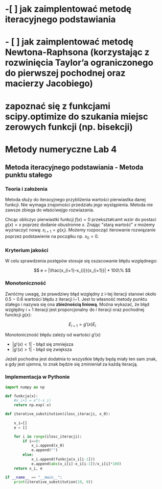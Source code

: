 # -[ ] jak zaimplentować metodę iteracyjnego podstawiania
# - [ ] jak zaimplentować metodę Newtona-Raphsona (korzystając z rozwinięcia Taylor’a ograniczonego do pierwszej pochodnej oraz macierzy Jacobiego)
#     zapoznać się z funkcjami scipy.optimize do szukania miejsc zerowych funkcji (np. bisekcji)

# Metody numeryczne Lab 4

## Metoda iteracyjnego podstawiania - Metoda punktu stałego

### Teoria i założenia
Metoda służy do iteracyjnego przybliżenia wartości pierwiastka danej funkcji. Nie wymaga znajomości przedziału jego wystąpienia. Metoda nie zawsze zbiega do właściwejgo rozwiazania.

Chcąc obliczyc pierwiastki funkcji $f(x)=0$ przekształcamt wzór do postaci $g(x)=x$ poprzez dodanie obustronne $x$. Znając "starą wartość" $x$ możemy wyznaczyć nową: $x_{i+1} = g(x_i)$. Możemy rozpocząć iterowanie rozwiązanie poprzez podstawienie na początku np. $x_0 = 0$. 

### Kryterium jakości
W celu sprawdzenia postępów stosuje się oszacowanie błędu względnego:

$$
e = |\frac{x_{i+1}-x_{i}}{x_{i+1}}| * 100\%
$$

### Monotoniczność
Zwróćmy uwagę, że prawdziwy błąd względny z i-tej iteracji stanowi około 0.5 −
0.6 wartości błędu z iteracji i−1. Jest to własność metody punktu stałego i
nazywa się ona **zbieżnością liniową**. Można wykazać, że błąd względny $i+1$ iteracji jest proporcjonalny do $i$ iteracji oraz pochodnej funckcji $g(x)$:

$$
E_{i+1} = g'(x)E_i
$$

Monotoniczność błędu zależy od wartości $g'(x)$
- $|g'(x) <1|$ - błąd się zmniejsza
- $|g'(x) >1|$ - błąd się zwiększa
  
Jeżeli pochodna jest dodatnia to wszystkie błędy będą miały ten sam znak, a gdy jest ujemna, to znak będzie się zminieniał za każdą iteracją.

### Implementacja w Pythonie

```python
import numpy as np

def funkcja(x):
    #x_i+1 = e^(-x_i)
    return np.exp(-x)

def iterative_substitution(ilosc_iteracji, x_0):
    
    x_i=[]
    e = []

    for i in range(ilosc_iteracji):
        if i==0:
            x_i.append(x_0)
            e.append("")
        else:
            x_i.append(funkcja(x_i[i-1]))
            e.append(abs(x_i[i]-x_i[i-1])/x_i[i]*100)
    return x_i, e

if __name__ == "__main__":
    print(iterative_substitution(10, 0))
```

